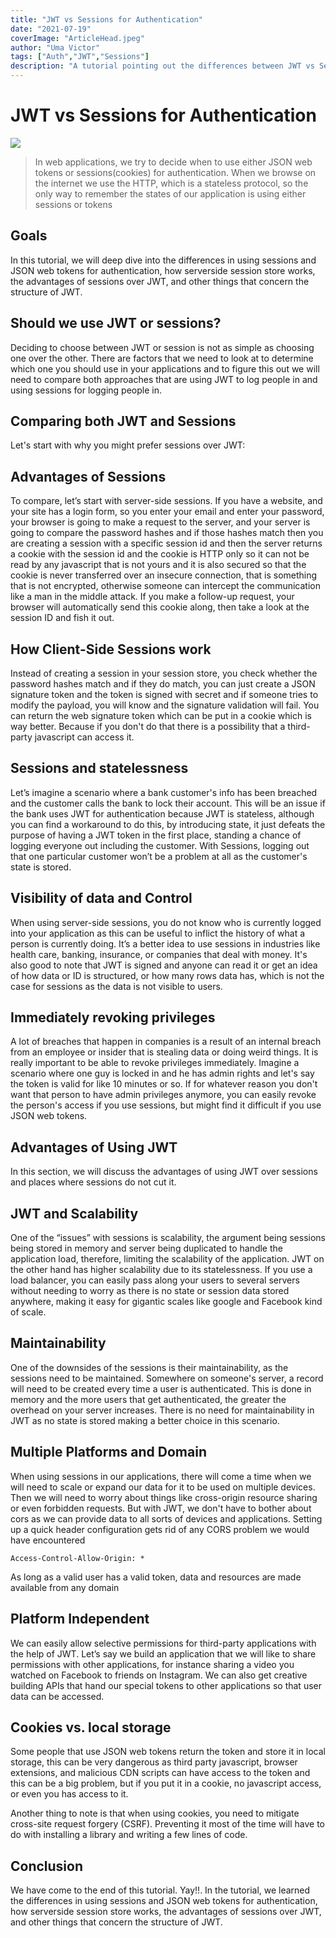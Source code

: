 ```yaml
---
title: "JWT vs Sessions for Authentication"
date: "2021-07-19"
coverImage: "ArticleHead.jpeg"
author: "Uma Victor"
tags: ["Auth","JWT","Sessions"]
description: "A tutorial pointing out the differences between JWT vs Sessions and which one to use for authentication."
---
```


# JWT vs Sessions for Authentication

![](https://paper-attachments.dropbox.com/s_483BCD9E50710AD4C34073FFCB4BDCD46B2FB758D7EDCF747C5F8981B4094012_1626661833485_Drawing-1.sketchpad.jpeg)

> In web applications, we try to decide when to use either JSON web tokens or sessions(cookies) for authentication. When we browse on the internet we use the HTTP, which is a stateless protocol, so the only way to remember the states of our application is using either sessions or tokens


## Goals

In this tutorial, we will deep dive into the differences in using sessions and JSON web tokens for authentication, how serverside session store works, the advantages of sessions over JWT, and other things that concern the structure of JWT.

## Should we use JWT or sessions?

Deciding to choose between JWT or session is not as simple as choosing one over the other. There are factors that we need to look at to determine which one you should use in your applications and to figure this out we will need to compare both approaches that are using JWT to log people in and using sessions for logging people in.


## Comparing both JWT and Sessions

Let's start with why you might prefer sessions over JWT:

## Advantages of Sessions

To compare, let’s start with server-side sessions. If you have a website, and your site has a login form, so you enter your email and enter your password, your browser is going to make a request to the server, and your server is going to compare the password hashes and if those hashes match then you are creating a session with a specific session id and then the server returns a cookie with the session id and the cookie is HTTP only so it can not be read by any javascript that is not yours and it is also secured so that the cookie is never transferred over an insecure connection, that is something that is not encrypted, otherwise someone can intercept the communication like a man in the middle attack.
If you make a follow-up request, your browser will automatically send this cookie along, then take a look at the session ID and fish it out.

## How Client-Side Sessions work
Instead of creating a session in your session store, you check whether the password hashes match and if they do match, you can just create a JSON signature token and the token is signed with secret and if someone tries to modify the payload, you will know and the signature validation will fail.
You can return the web signature token which can be put in a cookie which is way better. Because if you don't do that there is a possibility that a third-party javascript can access it.

## Sessions and statelessness

Let’s imagine a scenario where a bank customer's info has been breached and the customer calls the bank to lock their account. This will be an issue if the bank uses JWT for authentication because JWT is stateless, although you can find a workaround to do this, by introducing state, it just defeats the purpose of having a JWT token in the first place, standing a chance of logging everyone out including the customer.
With Sessions, logging out that one particular customer won’t be a problem at all as the customer's state is stored.

## Visibility of data and Control

When using server-side sessions, you do not know who is currently logged into your application as this can be useful to inflict the history of what a person is currently doing. It’s a better idea to use sessions in industries like health care, banking, insurance, or companies that deal with money. It's also good to note that JWT is signed and anyone can read it or get an idea of how data or ID is structured, or how many rows data has, which is not the case for sessions as the data is not visible to users.

## Immediately revoking privileges

A lot of breaches that happen in companies is a result of an internal breach from an employee or insider that is stealing data or doing weird things. It is really important to be able to revoke privileges immediately. Imagine a scenario where one guy is locked in and he has admin rights and let's say the token is valid for like 10 minutes or so. If for whatever reason you don't want that person to have admin privileges anymore, you can easily revoke the person's access if you use sessions, but might find it difficult if you use JSON web tokens.


## Advantages of Using JWT 

In this section, we will discuss the advantages of using JWT over sessions and places where sessions do not cut it.

## JWT and Scalability

One of the “issues” with sessions is scalability, the argument being sessions being stored in memory and server being duplicated to handle the application load, therefore, limiting the scalability of the application. JWT on the other hand has higher scalability due to its statelessness. If you use a load balancer, you can easily pass along your users to several servers without needing to worry as there is no state or session data stored anywhere, making it easy for gigantic scales like google and Facebook kind of scale.

## Maintainability

One of the downsides of the sessions is their maintainability, as the sessions need to be maintained. Somewhere on someone's server, a record will need to be created every time a user is authenticated. This is done in memory and the more users that get authenticated, the greater the overhead on your server increases. There is no need for maintainability in JWT as no state is stored making a better choice in this scenario.

## Multiple Platforms and Domain

When using sessions in our applications, there will come a time when we will need to scale or expand our data for it to be used on multiple devices. Then we will need to worry about things like cross-origin resource sharing or even forbidden requests.
But with JWT, we don't have to bother about cors as we can provide data to all sorts of devices and applications. Setting up a quick header configuration gets rid of any CORS problem we would have encountered

    Access-Control-Allow-Origin: *

As long as a valid user has a valid token, data and resources are made available from any domain

## Platform Independent

We can easily allow selective permissions for third-party applications with the help of JWT. Let’s say we build an application that we will like to share permissions with other applications, for instance sharing a video you watched on Facebook to friends on Instagram. We can also get creative building APIs that hand our special tokens to other applications so that user data can be accessed.

## Cookies vs. local storage

Some people that use JSON web tokens return the token and store it in local storage, this can be very dangerous as third party javascript, browser extensions, and malicious CDN scripts can have access to the token and this can be a big problem, but if you put it in a cookie, no javascript access, or even you has access to it.

Another thing to note is that when using cookies, you need to mitigate cross-site request forgery (CSRF). Preventing it most of the time will have to do with installing a library and writing a few lines of code.

## Conclusion

We have come to the end of this tutorial. Yay!!. In the tutorial, we learned the differences in using sessions and JSON web tokens for authentication, how serverside session store works, the advantages of sessions over JWT, and other things that concern the structure of JWT.

